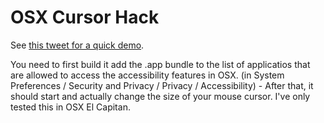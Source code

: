 OSX Cursor Hack
===============

See [this tweet for a quick demo](https://twitter.com/possan/status/650705923850280961).

You need to first build it add the .app bundle to the list of applicatios that are allowed to access the accessibility features in OSX. (in System Preferences / Security and Privacy / Privacy / Accessibility) - After that, it should start and actually change the size of your mouse cursor. I've only tested this in OSX El Capitan.

